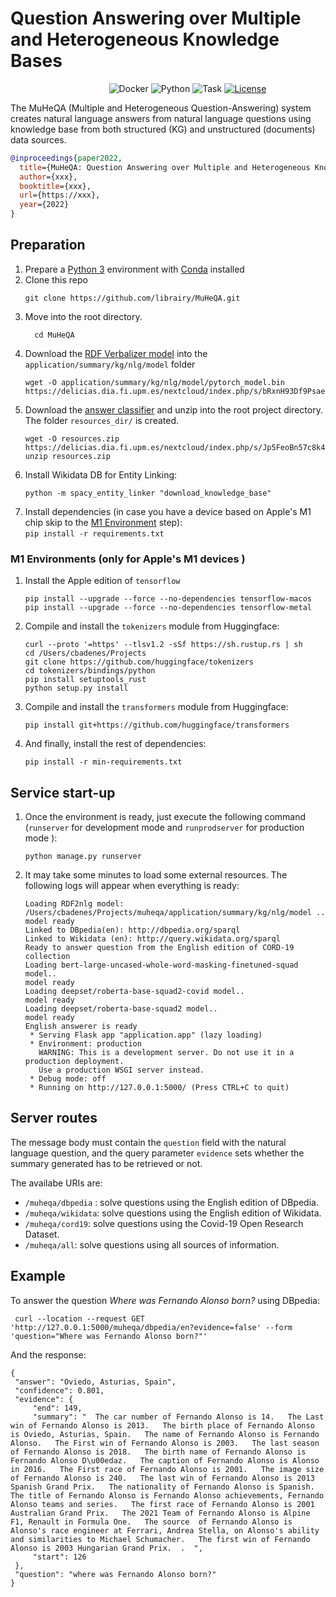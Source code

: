 # Question Answering over Multiple and Heterogeneous Knowledge Bases


&nbsp;&nbsp;&nbsp;&nbsp;&nbsp;&nbsp;&nbsp;&nbsp;&nbsp;&nbsp;&nbsp;&nbsp;&nbsp;&nbsp;&nbsp;&nbsp;&nbsp;&nbsp;&nbsp;&nbsp;&nbsp;&nbsp;&nbsp;&nbsp;&nbsp;&nbsp;&nbsp;&nbsp;&nbsp;&nbsp;&nbsp;&nbsp;&nbsp;&nbsp;&nbsp;&nbsp;&nbsp;&nbsp;&nbsp;
![Docker](https://img.shields.io/badge/docker-v20.10.2+-blue.svg)
![Python](https://img.shields.io/badge/python-v3.9+-blue.svg)
![Task](https://img.shields.io/badge/task-EQAKG-green.svg)
[![License](https://img.shields.io/badge/license-Apache2-blue.svg)](https://www.apache.org/licenses/LICENSE-2.0)

The MuHeQA (Multiple and Heterogeneous Question-Answering) system creates natural language answers from natural language questions using knowledge base from both structured (KG) and unstructured (documents) data sources.


```bibtex
@inproceedings{paper2022,
  title={MuHeQA: Question Answering over Multiple and Heterogeneous Knowledge Bases},
  author={xxx},
  booktitle={xxx},
  url={https://xxx},
  year={2022}
}
```

## Preparation

1. Prepare a [Python 3](https://www.python.org/downloads/release/python-395/) environment with  [Conda](https://docs.conda.io) installed
1. Clone this repo
	  ```
	  git clone https://github.com/librairy/MuHeQA.git
	  ```
1. Move into the root directory.
    ```
	  cd MuHeQA
	  ```
1. Download the [RDF Verbalizer model](https://delicias.dia.fi.upm.es/nextcloud/index.php/s/bRxnH93Df9Psaeo) into the `application/summary/kg/nlg/model` folder
    ```
    wget -O application/summary/kg/nlg/model/pytorch_model.bin https://delicias.dia.fi.upm.es/nextcloud/index.php/s/bRxnH93Df9Psaeo/download
    ```
1. Download the [answer classifier](https://delicias.dia.fi.upm.es/nextcloud/index.php/s/Jp5FeoBn57c8k4M) and unzip into the root project directory. The folder `resources_dir/` is created.
    ```
    wget -O resources.zip https://delicias.dia.fi.upm.es/nextcloud/index.php/s/Jp5FeoBn57c8k4M/download
    unzip resources.zip
    ```
1. Install Wikidata DB for Entity Linking:    
    ```
    python -m spacy_entity_linker "download_knowledge_base"
    ```
1. Install dependencies (in case you have a device based on Apple's M1 chip skip to the [M1 Environment](#m1-environment) step):    
		```
		pip install -r requirements.txt
		```
### M1 Environments (only for Apple's M1 devices )
1. Install the Apple edition of `tensorflow`
    ````
    pip install --upgrade --force --no-dependencies tensorflow-macos
    pip install --upgrade --force --no-dependencies tensorflow-metal
    `````
1. Compile and install the `tokenizers` module from Huggingface:
    ````
    curl --proto '=https' --tlsv1.2 -sSf https://sh.rustup.rs | sh
    cd /Users/cbadenes/Projects
    git clone https://github.com/huggingface/tokenizers
    cd tokenizers/bindings/python
    pip install setuptools_rust
    python setup.py install
    `````
1. Compile and install the `transformers` module from Huggingface:
    ````
    pip install git+https://github.com/huggingface/transformers
    `````
1. And finally, install the rest of dependencies:
    ````
    pip install -r min-requirements.txt    
    ````

## Service start-up

1. Once the environment is ready, just execute the following command (`runserver` for development mode and `runprodserver` for production mode ):
    ```
    python manage.py runserver
    ```
1.  It may take some minutes to load some external resources. The following logs will appear when everything is ready:

    ```
    Loading RDF2nlg model: /Users/cbadenes/Projects/muheqa/application/summary/kg/nlg/model ..
    model ready
    Linked to DBpedia(en): http://dbpedia.org/sparql
    Linked to Wikidata (en): http://query.wikidata.org/sparql
    Ready to answer question from the English edition of CORD-19 collection
    Loading bert-large-uncased-whole-word-masking-finetuned-squad model..
    model ready
    Loading deepset/roberta-base-squad2-covid model..
    model ready
    Loading deepset/roberta-base-squad2 model..
    model ready
    English answerer is ready
     * Serving Flask app "application.app" (lazy loading)
     * Environment: production
       WARNING: This is a development server. Do not use it in a production deployment.
       Use a production WSGI server instead.
     * Debug mode: off
     * Running on http://127.0.0.1:5000/ (Press CTRL+C to quit)
    ```


## Server routes

The message body must contain the `question` field with the natural language question, and the query parameter `evidence` sets whether the summary generated has to be retrieved or not.

The availabe URIs are:
- `/muheqa/dbpedia` : solve questions using the English edition of DBpedia.
- `/muheqa/wikidata`: solve questions using the English edition of Wikidata.
- `/muheqa/cord19`: solve questions using the Covid-19 Open Research Dataset.
- `/muheqa/all`: solve questions using all sources of information.


## Example

To answer the question *Where was Fernando Alonso born?* using DBpedia:

   ```
    curl --location --request GET 'http://127.0.0.1:5000/muheqa/dbpedia/en?evidence=false' --form 'question="Where was Fernando Alonso born?"'
   ```

And the response:

   ```
   {
	"answer": "Oviedo, Asturias, Spain",
	"confidence": 0.801,
	"evidence": {
		"end": 149,
		"summary": "  The car number of Fernando Alonso is 14.   The Last win of Fernando Alonso is 2013.   The birth place of Fernando Alonso is Oviedo, Asturias, Spain.   The name of Fernando Alonso is Fernando Alonso.   The First win of Fernando Alonso is 2003.   The last season of Fernando Alonso is 2018.   The birth name of Fernando Alonso is Fernando Alonso D\u00edaz.   The caption of Fernando Alonso is Alonso in 2016.   The First race of Fernando Alonso is 2001.   The image size of Fernando Alonso is 240.   The last win of Fernando Alonso is 2013 Spanish Grand Prix.   The nationality of Fernando Alonso is Spanish.   The title of Fernando Alonso is Fernando Alonso achievements, Fernando Alonso teams and series.   The first race of Fernando Alonso is 2001 Australian Grand Prix.   The 2021 Team of Fernando Alonso is Alpine F1, Renault in Formula One.   The source  of Fernando Alonso is Alonso's race engineer at Ferrari, Andrea Stella, on Alonso's ability and similarities to Michael Schumacher.   The first win of Fernando Alonso is 2003 Hungarian Grand Prix.  .  ",
		"start": 126
	},
	"question": "where was Fernando Alonso born?"
}
   ```
